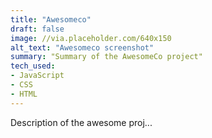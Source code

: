 ```yaml
---
title: "Awesomeco"
draft: false
image: //via.placeholder.com/640x150
alt_text: "Awesomeco screenshot"
summary: ​"​​Summary​ ​of​ ​the​ ​AwesomeCo​ ​project"​
tech_used:
- JavaScript
- CSS
- HTML
---
```



Description of the awesome proj...
